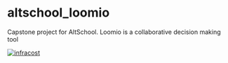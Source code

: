 # altschool_loomio
Capstone project for AltSchool. Loomio is a collaborative decision making tool 

[![infracost](https://img.shields.io/endpoint?url=https://dashboard.api.infracost.io/shields/json/e4067616-d15a-4af2-9ce8-4e6c42f3d80b/repos/6080d690-4749-4537-b66c-da490f1c802d/branch/b1e9eef5-438f-4e64-8736-356714f8dbaf/starburn-hub%252Faltschool_loomio%252Fterraform-IAC)](https://dashboard.infracost.io/org/brightenxxx/repos/6080d690-4749-4537-b66c-da490f1c802d?tab=settings)

